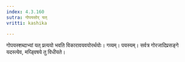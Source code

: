 ```yaml
---
index: 4.3.160
sutra: गोपयसोर् यत्
vritti: kashika

---
```

गोपयस्शब्दाभ्यां यत् प्रत्ययो भवति विकारावयवयोरर्थयोः। गव्यम्। पयस्यम्। सर्वत्र गोरजादिप्रसङ्गे यदस्त्येव, मय्ड्विषये तु विधीयते।